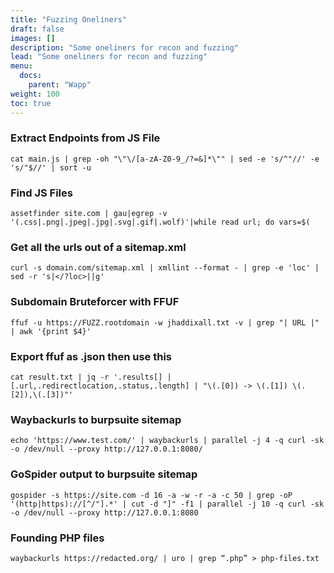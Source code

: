 ```yaml
---
title: "Fuzzing Oneliners"
draft: false
images: []
description: "Some oneliners for recon and fuzzing"
lead: "Some oneliners for recon and fuzzing"
menu:
  docs:
    parent: "Wapp"
weight: 100
toc: true
---
```


### Extract Endpoints from JS File
```
cat main.js | grep -oh "\"\/[a-zA-Z0-9_/?=&]*\"" | sed -e 's/^"//' -e 's/"$//' | sort -u
```
### Find JS Files
```
assetfinder site.com | gau|egrep -v '(.css|.png|.jpeg|.jpg|.svg|.gif|.wolf)'|while read url; do vars=$(
```
### Get all the urls out of a sitemap.xml
```
curl -s domain.com/sitemap.xml | xmllint --format - | grep -e 'loc' | sed -r 's|</?loc>||g'
```
### Subdomain Bruteforcer with FFUF
```
ffuf -u https://FUZZ.rootdomain -w jhaddixall.txt -v | grep "| URL |" | awk '{print $4}'
```
### Export ffuf as .json then use this
```
cat result.txt | jq -r '.results[] | [.url,.redirectlocation,.status,.length] | "\(.[0]) -> \(.[1]) \(.[2]),\(.[3])"'
```
### Waybackurls to burpsuite sitemap
```
echo 'https://www.test.com/' | waybackurls | parallel -j 4 -q curl -sk -o /dev/null --proxy http://127.0.0.1:8080/
```
### GoSpider output to burpsuite sitemap
```
gospider -s https://site.com -d 16 -a -w -r -a -c 50 | grep -oP '(http|https)://[^/"].*' | cut -d "]" -f1 | parallel -j 10 -q curl -sk -o /dev/null --proxy http://127.0.0.1:8080
```
### Founding PHP files
```
waybackurls https://redacted.org/ | uro | grep “.php” > php-files.txt
```